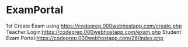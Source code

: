 # ExamPortal
1st Create Exam using https://codeprep.000webhostapp.com/create.php
Teacher Login:https://codeprep.000webhostapp.com/exam.php
Student Exam Portal:https://codeprep.000webhostapp.com/26/index.php
